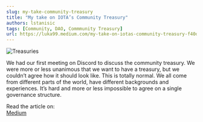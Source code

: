 ```yaml
---
slug: my-take-community-treasury
title: "My take on IOTA’s Community Treasury"
authors: lstanisic
tags: [Community, DAO, Commmunity Treasury]
url: https://luka99.medium.com/my-take-on-iotas-community-treasury-f40deb7b56ba
---
```


![Treasuries](https://miro.medium.com/max/1400/1*Ydf9L3h3ZOKJ2NbHWmPIdw.png)

We had our first meeting on Discord to discuss the community treasury. We were more or less unanimous that we want to have a treasury, but we couldn’t agree how it should look like. This is totally normal. We all come from different parts of the world, have different backgrounds and experiences. It’s hard and more or less impossible to agree on a single governance structure.

Read the article on:  
[Medium](https://luka99.medium.com/my-take-on-iotas-community-treasury-f40deb7b56ba)

